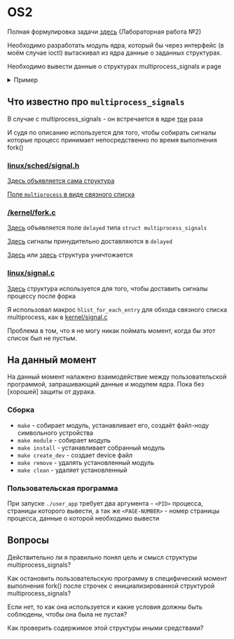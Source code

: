 # OS2


Полная формулировка задачи [здесь](https://se.ifmo.ru/os)
(Лабораторная работа №2)

Необходимо разработать модуль ядра, который бы через интерфейс (в моём случае ioctl) вытаскивал из ядра данные о заданных структурах.

Необходимо вывести данные о структурах multiprocess_signals и page

<details>
<summary>Пример</summary>
Условно, если бы целевой структурой был task_struct, то можно было бы с пользовательского уровня передать модулю pid,  а внутри модуля ядра обратиться к некоторым ее данным. Для простоты, к условному tgid. 
Данные, вытащенные из структуры специально не оговариваются, и могут быть какими угодно. Но должны выводиться в читаемом виде.

```
static int get_task_struct_info(int pid, char *output)
{
    char buff_int[20];
    strcat(output, "get_multiprocess_signals_info -> ");
    sprintf(buff_int, "%d", pid);
    strcat(output, buff_int);
    strcat(output, "\n");

    struct task_struct *task = NULL;
    struct pid *pid_struct = find_get_pid(pid);

    if (!pid_struct)
    {
        return -1;
    }
    task = get_pid_task(pid_struct, PIDTYPE_PID);

    strcat(output, "tgid of current task -> ");
    sprintf(buff_int, "%d", task->tgid);
    strcat(output, buff_int);
    strcat(output, "\n");
}
```

> output - просто любая строка, которую мы потом выведем на пространство пользователя

А затем с помощью программы, исполняемой на пользовательском пространстве, обратиться к модулю ядра и вывести полученные данные.
Желательно, чтобы их достоверность можно было бы проверить иными средствами. 
В случае с tgid, например, с помощью 

``cat /proc/<PID>/status | grep Tgid``
</details>

## Что известно про `multiprocess_signals`

В случае с multiprocess_signals - он встречается в ядре [три](https://github.com/torvalds/linux/search?q=multiprocess_signals) раза

И судя по описанию используется для того, чтобы собирать сигналы которые процесс принимает непосредственно по время выполнения fork()

### [linux/sched/signal.h](https://github.com/torvalds/linux/blob/493ffd6605b2d3d4dc7008ab927dba319f36671f/include/linux/sched/signal.h#L109)

[Здесь объявляется сама структура](https://github.com/torvalds/linux/blob/493ffd6605b2d3d4dc7008ab927dba319f36671f/include/linux/sched/signal.h#L70)

[Поле `multiprocess` в виде связного списка](https://github.com/torvalds/linux/blob/493ffd6605b2d3d4dc7008ab927dba319f36671f/include/linux/sched/signal.h#L109)

### [/kernel/fork.c](https://github.com/torvalds/linux/blob/1440f576022887004f719883acb094e7e0dd4944/kernel/fork.c)

[Здесь](https://github.com/torvalds/linux/blob/1440f576022887004f719883acb094e7e0dd4944/kernel/fork.c#L1996) объявляется поле `delayed` типа `struct multiprocess_signals`

[Здесь](https://github.com/torvalds/linux/blob/1440f576022887004f719883acb094e7e0dd4944/kernel/fork.c#L2065) сигналы принудительно доставляются в `delayed`


[Здесь](https://github.com/torvalds/linux/blob/1440f576022887004f719883acb094e7e0dd4944/kernel/fork.c#L2475) или [здесь](https://github.com/torvalds/linux/blob/1440f576022887004f719883acb094e7e0dd4944/kernel/fork.c#L2554) структура уничтожается

### [linux/signal.c](https://github.com/torvalds/linux/blob/493ffd6605b2d3d4dc7008ab927dba319f36671f/include/linux/sched/signal.h#L109)

[Здесь](https://github.com/torvalds/linux/blob/55be6084c8e0e0ada9278c2ab60b7a584378efda/kernel/signal.c#L1178) структура используется для того, чтобы доставить сигналы процессу после форка

Я использовал макрос `hlist_for_each_entry` для обхода связного списка multiprocess, как в [kernel/signal.c](https://github.com/torvalds/linux/blob/55be6084c8e0e0ada9278c2ab60b7a584378efda/kernel/signal.c)

Проблема в том, что я не могу никак поймать момент, когда бы этот список был не пустым.

## На данный момент

На данный момент налажено взаимодействие между пользовательской программой, запрашивающий данные и модулем ядра. Пока без [хорошей] защиты от дурака.

### Сборка

- `make` - собирает модуль, устанавливает его, создаёт файл-ноду символьного устройства
- `make module` - собирает модуль
- `make install` - устанавливает собранный модуль
- `make create_dev` - создает device файл
- `make remove` - удалять установленный модуль
- `make clean` - удаляет установленный

### Пользовательская программа
При запуске `./user_app` требует два аргумента - `<PID>` процесса, страницы которого вывести, а так же `<PAGE-NUMBER>` - номер страницы процесса, данные о которой необходимо вывести


## Вопросы

Действительно ли я правильно понял цель и смысл структуры multiprocess_signals?

Как остановить пользовательскую программу в специфический момент выполнения fork() после строчек с инициализированной структурой multiprocess_signals?

Если нет, то как она используется и какие условия должны быть соблюдены, чтобы она была не пустая?

Как проверить содержимое этой структуры иными средствами?

